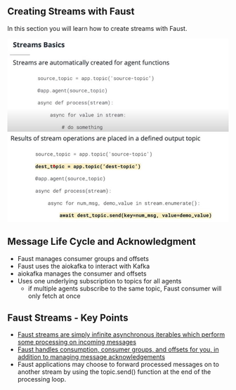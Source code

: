 ## Creating Streams with Faust
In this section you will learn how to create streams with Faust.

![img](./image/stream-basic-1.jpg)
![img](./image/stream-basic-2.jpg)

## Message Life Cycle and Acknowledgment
- Faust manages consumer groups and offsets
- Faust uses the aiokafka to interact with Kafka
- aiokafka manages the consumer and offsets
- Uses one underlying subscription to topics for all agents
    - if multiple agents subscribe to the same topic, Faust consumer will only fetch at once

## Faust Streams - Key Points
- [Faust streams are simply infinite asynchronous iterables which perform some processing on incoming messages](https://faust.readthedocs.io/en/latest/userguide/streams.html#id1)
- [Faust handles consumption, consumer groups, and offsets for you, in addition to managing message acknowledgements](https://faust.readthedocs.io/en/latest/userguide/streams.html#id3)
- Faust applications may choose to forward processed messages on to another stream by using the topic.send(<data>) function at the end of the processing loop.